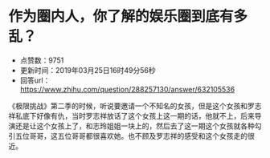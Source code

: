# 作为圈内人，你了解的娱乐圈到底有多乱？
- 点赞数：9751
- 更新时间：2019年03月25日16时49分56秒
- 回答url：https://www.zhihu.com/question/288257130/answer/632105536
<body>
 <p data-pid="Yd1Sme7q">《极限挑战》第二季的时候，听说要邀请一个不知名的女孩，但是这个女孩和罗志祥私底下好像有仇，当时罗志祥放话了这个女孩上这一期的话，他就不上，后来导演还是让这个女孩上了，和志玲姐姐一块上的，然后去了这一期这个女孩就各种勾引五位哥哥，这五位哥哥都很喜欢她。也不顾及罗志祥的感受和这个女孩走的很近。</p>
</body>